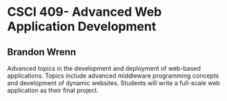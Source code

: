 # CSCI 409- Advanced Web Application Development
## Brandon Wrenn
Advanced topics in the development and deployment of web-based applications.
Topics include advanced middleware programming concepts and development of
dynamic websites. Students will write a full-scale web application as their final
project.

